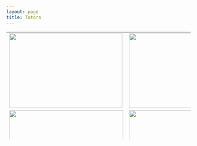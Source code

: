 ```yaml
---
layout: page
title: Tutors
---
```


<table id="tutors" style="width: 493px; height: 288px; text-align: left;" border="0">
<tbody>
<tr>
<td><img src="{{ '/files/srms/Recorder.jpg' | prepend: site.github.url }}" border="0" width="302" height="200" /><br /></td>
<td><img src="{{ '/files/srms/Clarinet.jpg' | prepend: site.github.url }}" border="0" width="302" height="200" /><br /></td>
</tr>
<tr>
<td><span class="tutor-tab-width"><img src="{{ '/files/srms/art.jpg' | prepend: site.github.url }}" border="0" width="304" height="200" /></span></td>
<td><img src="{{ '/files/srms/Flute.jpg' | prepend: site.github.url }}" border="0" width="304" height="200" /></td>
</tr>
<tr>
<td><img src="{{ '/files/srms/Singers.jpg' | prepend: site.github.url }}" border="0" width="304" height="202" /><br /></td>
<td><img src="{{ '/files/srms/Wind.jpg' | prepend: site.github.url }}" border="0" width="302" height="200" /><br /></td>
</tr>
<tr>
<td>
<p style="text-align: center;"><img src="{{ '/files/srms/Violin.jpg' | prepend: site.github.url }}" border="0" width="230" height="344" /></p>
<br /></td>
<td>
<p style="text-align: center;"><img src="{{ '/files/srms/Trumpet.jpg' | prepend: site.github.url }}" border="0" width="228" height="343" /></p>
</td>
<td>
</td>
</tr>
</tbody>
</table>